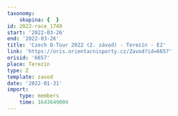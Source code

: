 ```yaml
---
taxonomy:
    skupina: {  }
id: 2022-race_1749
start: '2022-03-26'
end: '2022-03-26'
title: 'Czech O-Tour 2022 (2. závod) - Terezín - E2'
link: 'https://oris.orientacnisporty.cz/Zavod?id=6657'
orisid: '6657'
place: Terezín
type: Z
template: zavod
date: '2022-01-31'
import:
    type: members
    time: 1643649004
---
```


